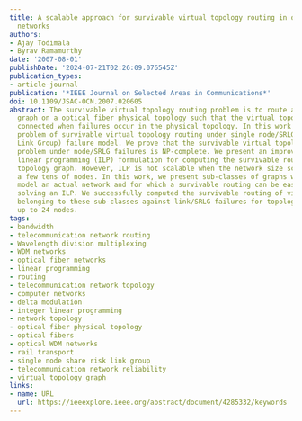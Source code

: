```yaml
---
title: A scalable approach for survivable virtual topology routing in optical WDM
  networks
authors:
- Ajay Todimala
- Byrav Ramamurthy
date: '2007-08-01'
publishDate: '2024-07-21T02:26:09.076545Z'
publication_types:
- article-journal
publication: '*IEEE Journal on Selected Areas in Communications*'
doi: 10.1109/JSAC-OCN.2007.020605
abstract: The survivable virtual topology routing problem is to route a virtual topology
  graph on a optical fiber physical topology such that the virtual topology remains
  connected when failures occur in the physical topology. In this work we study the
  problem of survivable virtual topology routing under single node/SRLG (Shared Risk
  Link Group) failure model. We prove that the survivable virtual topology routing
  problem under node/SRLG failures is NP-complete. We present an improved integer
  linear programming (ILP) formulation for computing the survivable routing of a virtual
  topology graph. However, ILP is not scalable when the network size scales more than
  a few tens of nodes. In this work, we present sub-classes of graphs which more accurately
  model an actual network and for which a survivable routing can be easily computed
  solving an ILP. We successfully computed the survivable routing of virtual topologies
  belonging to these sub-classes against link/SRLG failures for topologies of size
  up to 24 nodes.
tags:
- bandwidth
- telecommunication network routing
- Wavelength division multiplexing
- WDM networks
- optical fiber networks
- linear programming
- routing
- telecommunication network topology
- computer networks
- delta modulation
- integer linear programming
- network topology
- optical fiber physical topology
- optical fibers
- optical WDM networks
- rail transport
- single node share risk link group
- telecommunication network reliability
- virtual topology graph
links:
- name: URL
  url: https://ieeexplore.ieee.org/abstract/document/4285332/keywords
---
```

